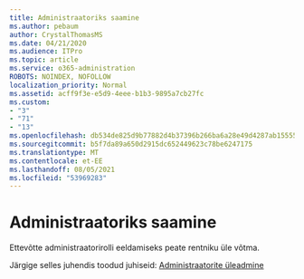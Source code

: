 ```yaml
---
title: Administraatoriks saamine
ms.author: pebaum
author: CrystalThomasMS
ms.date: 04/21/2020
ms.audience: ITPro
ms.topic: article
ms.service: o365-administration
ROBOTS: NOINDEX, NOFOLLOW
localization_priority: Normal
ms.assetid: acff9f3e-e5d9-4eee-b1b3-9895a7cb27fc
ms.custom:
- "3"
- "71"
- "13"
ms.openlocfilehash: db534de825d9b77882d4b37396b266ba6a28e49d4287ab1555500b4e54d8c10b
ms.sourcegitcommit: b5f7da89a650d2915dc652449623c78be6247175
ms.translationtype: MT
ms.contentlocale: et-EE
ms.lasthandoff: 08/05/2021
ms.locfileid: "53969283"
---
```

# <a name="become-an-admin"></a>Administraatoriks saamine

Ettevõtte administraatorirolli eeldamiseks peate rentniku üle võtma.
  
Järgige selles juhendis toodud juhiseid: [Administraatorite üleadmine](https://docs.microsoft.com/azure/active-directory/users-groups-roles/domains-admin-takeover)